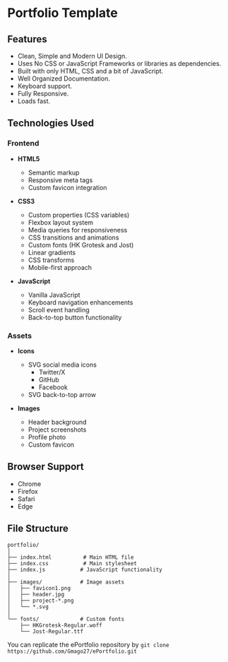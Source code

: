 # Portfolio Template

## Features

- Clean, Simple and Modern UI Design.
- Uses No CSS or JavaScript Frameworks or libraries as dependencies.
- Built with only HTML, CSS and a bit of JavaScript.
- Well Organized Documentation.
- Keyboard support.
- Fully Responsive.
- Loads fast.


## Technologies Used

### Frontend
- **HTML5**
  - Semantic markup
  - Responsive meta tags
  - Custom favicon integration

- **CSS3**
  - Custom properties (CSS variables)
  - Flexbox layout system
  - Media queries for responsiveness
  - CSS transitions and animations
  - Custom fonts (HK Grotesk and Jost)
  - Linear gradients
  - CSS transforms
  - Mobile-first approach

- **JavaScript**
  - Vanilla JavaScript
  - Keyboard navigation enhancements
  - Scroll event handling
  - Back-to-top button functionality

### Assets
- **Icons**
  - SVG social media icons
    - Twitter/X
    - GitHub
    - Facebook
  - SVG back-to-top arrow

- **Images**
  - Header background
  - Project screenshots
  - Profile photo
  - Custom favicon
## Browser Support
- Chrome
- Firefox
- Safari
- Edge

## File Structure
```
portfolio/
│
├── index.html          # Main HTML file
├── index.css           # Main stylesheet
├── index.js           # JavaScript functionality
│
├── images/            # Image assets
│   ├── favicon1.png
│   ├── header.jpg
│   ├── project-*.png
│   └── *.svg
│
└── fonts/             # Custom fonts
    ├── HKGrotesk-Regular.woff
    └── Jost-Regular.ttf
```

You can replicate the ePortfolio repository by `git clone https://github.com/Gmago27/ePortfolio.git`  